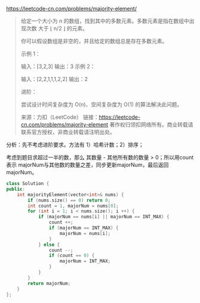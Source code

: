 https://leetcode-cn.com/problems/majority-element/

> 给定一个大小为 n 的数组，找到其中的多数元素。多数元素是指在数组中出现次数 大于 ⌊ n/2 ⌋ 的元素。
>
> 你可以假设数组是非空的，并且给定的数组总是存在多数元素。
>
>  
>
> 示例 1：
>
> 输入：[3,2,3]
> 输出：3
> 示例 2：
>
> 输入：[2,2,1,1,1,2,2]
> 输出：2
>
>
> 进阶：
>
> 尝试设计时间复杂度为 O(n)、空间复杂度为 O(1) 的算法解决此问题。
>
> 来源：力扣（LeetCode）
> 链接：https://leetcode-cn.com/problems/majority-element
> 著作权归领扣网络所有。商业转载请联系官方授权，非商业转载请注明出处。

分析：先不考虑进阶要求。方法有 1）哈希计数；2）排序；

考虑到题目求超过一半的数，那么 其数量 - 其他所有数的数量 > 0；所以用count表示 majorNum与其他数的数量之差，同步更新majorNum，最后返回majorNum。

```cpp
class Solution {
public:
    int majorityElement(vector<int>& nums) {
        if (nums.size() == 0) return 0;
        int count = 1, majorNum = nums[0];
        for (int i = 1; i < nums.size(); i ++) {
            if (majorNum == nums[i] || majorNum == INT_MAX) {
                count ++;
                if (majorNum == INT_MAX) {
                    majorNum = nums[i];
                }
            } else {
                count --;
                if (count == 0) {
                    majorNum = INT_MAX;
                }
            }
        }
        return majorNum;
    }
};
```

